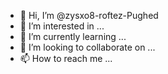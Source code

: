 - 👋 Hi, I’m @zysxo8-roftez-Pughed
- 👀 I’m interested in ...
- 🌱 I’m currently learning ...
- 💞️ I’m looking to collaborate on ...
- 📫 How to reach me ...

<!---
zysxo8-roftez-Pughed/zysxo8-roftez-Pughed is a ✨ special ✨ repository because its `README.md` (this file) appears on your GitHub profile.
You can click the Preview link to take a look at your changes.
--->
